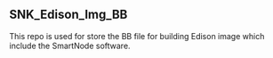 ## SNK_Edison_Img_BB

 This repo is used for store the BB file for building Edison image which include the SmartNode software.
